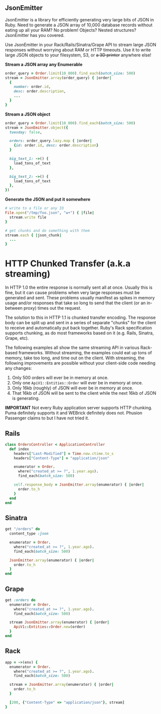 ## JsonEmitter

JsonEmitter is a library for efficiently generating very large bits of JSON in Ruby. Need to generate a JSON array of 10,000 database records without eating up all your RAM? No problem! Objects? Nested structures? JsonEmitter has you covered.

Use JsonEmitter in your Rack/Rails/Sinatra/Grape API to stream large JSON responses without worrying about RAM or HTTP timeouts. Use it to write large JSON objects to your filesystem, S3, or ~~a 3D printer~~ anywhere else!

**Stream a JSON array any Enumerable**

```ruby
order_query = Order.limit(10_000).find_each(batch_size: 500)
stream = JsonEmitter.array(order_query) { |order|
  {
    number: order.id,
    desc: order.description,
    ...
  }
}
```

**Stream a JSON object**

```ruby
order_query = Order.limit(10_000).find_each(batch_size: 500)
stream = JsonEmitter.object({
  tuesday: false,

  orders: order_query.lazy.map { |order|
    {id: order.id, desc: order.description}
  }

  big_text_1: ->() {
    load_tons_of_text
  },

  big_text_2: ->() {
    load_tons_of_text
  },
})
```

**Generate the JSON and put it somewhere**

```ruby
# write to a file or any IO
File.open("/tmp/foo.json", "w+") { |file|
  stream.write file
}

# get chunks and do something with them
stream.each { |json_chunk|
  ...
}
```

# HTTP Chunked Transfer (a.k.a streaming)

In HTTP 1.0 the entire response is normally sent all at once. Usually this is fine, but it can cause problems when very large responses must be generated and sent. These problems usually manifest as spikes in memory usage and/or responses that take so long to send that the client (or an in-between proxy) times out the request.

The solution to this in HTTP 1.1 is chunked transfer encoding. The response body can be split up and sent in a series of separate "chunks" for the client to receive and automatically put back together. Ruby's Rack specification supports chunking, as do most frameworks based on it (e.g. Rails, Sinatra, Grape, etc).

The following examples all show the same streaming API in various Rack-based frameworks. Without streaming, the examples could eat up tons of memory, take too long, and time out on the client. With streaming, the following improvements are possible without your client-side code needing any changes:

1. Only 500 orders will ever be in memory at once.
2. Only one `ApiV1::Entities::Order` will ever be in memory at once.
3. Only 16kb (roughly) of JSON will ever be in memory at once.
5. That 16kb of JSON will be sent to the client while the next 16kb of JSON is generating.

**IMPORTANT** Not every Ruby application server supports HTTP chunking. Puma definitely supports it and WEBrick definitely does not. Phusion Passenger claims to but I have not tried it.

## Rails

```ruby
class OrdersController < ApplicationController
  def index
    headers["Last-Modified"] = Time.now.ctime.to_s
    headers["Content-Type"] = "application/json"

    enumerator = Order.
      where("created_at >= ?", 1.year.ago).
      find_each(batch_size: 500)

    self.response_body = JsonEmitter.array(enumerator) { |order|
      order.to_h
    }
  end
end
```

## Sinatra

```ruby
get "/orders" do
  content_type :json

  enumerator = Order.
    where("created_at >= ?", 1.year.ago).
    find_each(batch_size: 500)

  JsonEmitter.array(enumerator) { |order|
    order.to_h
  }
end
```

## Grape

```ruby
get :orders do
  enumerator = Order.
    where("created_at >= ?", 1.year.ago).
    find_each(batch_size: 500)

  stream JsonEmitter.array(enumerator) { |order|
    ApiV1::Entities::Order.new(order)
  }
end
```

## Rack

```ruby
app = ->(env) {
  enumerator = Order.
    where("created_at >= ?", 1.year.ago).
    find_each(batch_size: 500)

  stream = JsonEmitter.array(enumerator) { |order|
    order.to_h
  }

  [200, {"Content-Type" => "application/json"}, stream]
}
```
